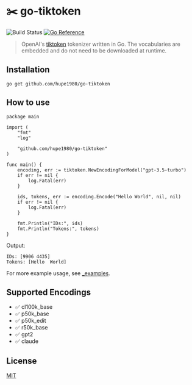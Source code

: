 # ✂️ go-tiktoken
![Build Status](https://github.com/hupe1980/go-tiktoken/workflows/build/badge.svg) 
[![Go Reference](https://pkg.go.dev/badge/github.com/hupe1980/go-tiktoken.svg)](https://pkg.go.dev/github.com/hupe1980/go-tiktoken)
> OpenAI's [tiktoken](https://github.com/openai/tiktoken) tokenizer written in Go. The vocabularies are embedded and do not need to be downloaded at runtime.

## Installation
```
go get github.com/hupe1980/go-tiktoken
```

## How to use
```golang
package main

import (
	"fmt"
	"log"

	"github.com/hupe1980/go-tiktoken"
)

func main() {
	encoding, err := tiktoken.NewEncodingForModel("gpt-3.5-turbo")
	if err != nil {
		log.Fatal(err)
	}

	ids, tokens, err := encoding.Encode("Hello World", nil, nil)
	if err != nil {
		log.Fatal(err)
	}

	fmt.Println("IDs:", ids)
	fmt.Println("Tokens:", tokens)
}
```
Output:
```text
IDs: [9906 4435]
Tokens: [Hello  World]
```

For more example usage, see [_examples](./_examples).

## Supported Encodings
- ✅ cl100k_base
- ✅ p50k_base
- ✅ p50k_edit
- ✅ r50k_base
- ✅ gpt2 
- ✅ claude 

## License
[MIT](LICENCE)
